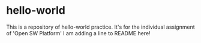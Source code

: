 # hello-world
This is a repository of hello-world practice. It's for the individual assignment of 'Open SW Platform' 
I am adding a line to README here!
